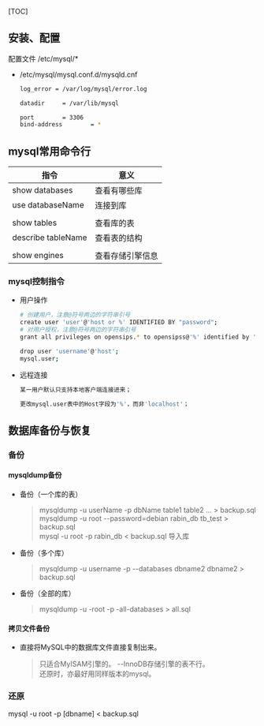 [TOC]


## 安装、配置
配置文件 /etc/mysql/*

- /etc/mysql/mysql.conf.d/mysqld.cnf 

	```bash 
	log_error = /var/log/mysql/error.log

	datadir     = /var/lib/mysql

	port        = 3306
	bind-address        = *
	```

## mysql常用命令行

|指令|意义|
|----|----|
|show databases |查看有哪些库
|use databaseName |连接到库
|||
|show tables |查看库的表
|describe tableName |查看表的结构
|||
|show engines |查看存储引擎信息


### mysql控制指令

- 用户操作

	```bash
	# 创建用户，注意@符号两边的字符串引号
	create user 'user'@'host or %' IDENTIFIED BY "password"; 
	# 对用户授权，注意@符号两边的字符串引号
	grant all privileges on opensips.* to opensipss@'%' identified by 'opensipsrw';

	drop user 'username'@'host';
	mysql.user;
	```

- 远程连接
	
	```bash
	某一用户默认只支持本地客户端连接进来；
	
	更改mysql.user表中的Host字段为'%'，而非'localhost'；
	```


## 数据库备份与恢复

### 备份
#### mysqldump备份
- 备份（一个库的表）

	> mysqldump -u userName -p dbName table1 table2 ... > backup.sql     
	> mysqldump -u root --password=debian rabin_db tb_test > backup.sql    
	> mysql -u root -p rabin_db < backup.sql 导入库  


- 备份（多个库）

	> mysqldump -u username -p --databases dbname2 dbname2 > backup.sql


- 备份（全部的库）

	> mysqldump -u -root -p -all-databases > all.sql


#### 拷贝文件备份
- 直接将MySQL中的数据库文件直接复制出来。  

	> 只适合MyISAM引擎的。 --InnoDB存储引擎的表不行。     
	> 还原时，亦最好用同样版本的mysql。  



### 还原

mysql -u root -p [dbname] < backup.sql


